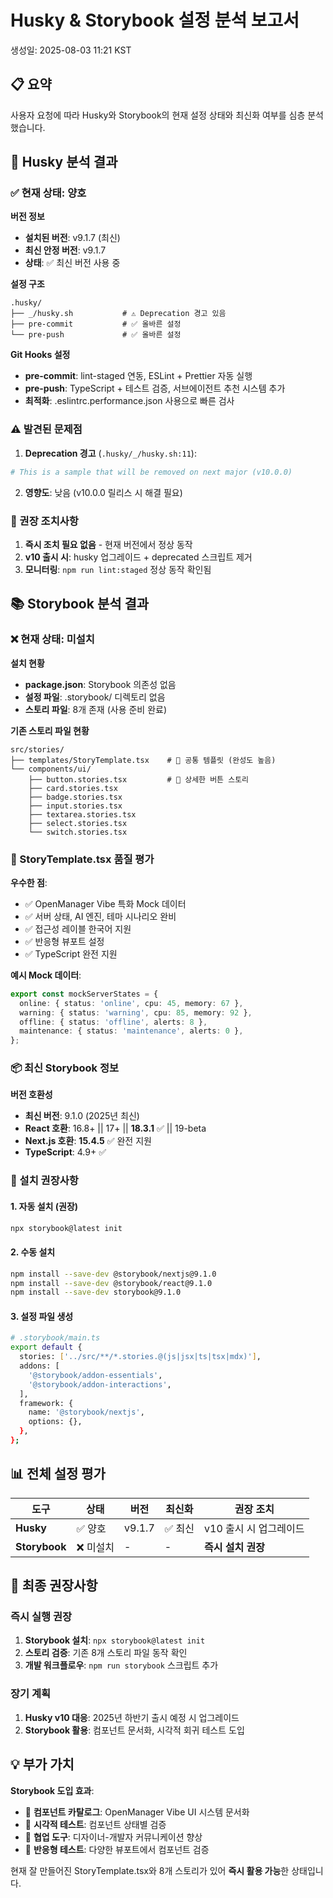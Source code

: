 # Husky & Storybook 설정 분석 보고서

생성일: 2025-08-03 11:21 KST

## 📋 요약

사용자 요청에 따라 Husky와 Storybook의 현재 설정 상태와 최신화 여부를 심층 분석했습니다.

## 🐺 Husky 분석 결과

### ✅ 현재 상태: **양호**

**버전 정보**

- **설치된 버전**: v9.1.7 (최신)
- **최신 안정 버전**: v9.1.7
- **상태**: ✅ 최신 버전 사용 중

**설정 구조**

```
.husky/
├── _/husky.sh           # ⚠️ Deprecation 경고 있음
├── pre-commit           # ✅ 올바른 설정
└── pre-push             # ✅ 올바른 설정
```

**Git Hooks 설정**

- **pre-commit**: lint-staged 연동, ESLint + Prettier 자동 실행
- **pre-push**: TypeScript + 테스트 검증, 서브에이전트 추천 시스템 추가
- **최적화**: .eslintrc.performance.json 사용으로 빠른 검사

### ⚠️ 발견된 문제점

1. **Deprecation 경고** (`.husky/_/husky.sh:11`):

```bash
# This is a sample that will be removed on next major (v10.0.0)
```

2. **영향도**: 낮음 (v10.0.0 릴리스 시 해결 필요)

### 🚀 권장 조치사항

1. **즉시 조치 필요 없음** - 현재 버전에서 정상 동작
2. **v10 출시 시**: husky 업그레이드 + deprecated 스크립트 제거
3. **모니터링**: `npm run lint:staged` 정상 동작 확인됨

## 📚 Storybook 분석 결과

### ❌ 현재 상태: **미설치**

**설치 현황**

- **package.json**: Storybook 의존성 없음
- **설정 파일**: .storybook/ 디렉토리 없음
- **스토리 파일**: 8개 존재 (사용 준비 완료)

**기존 스토리 파일 현황**

```
src/stories/
├── templates/StoryTemplate.tsx    # 🎯 공통 템플릿 (완성도 높음)
└── components/ui/
    ├── button.stories.tsx         # 🎨 상세한 버튼 스토리
    ├── card.stories.tsx
    ├── badge.stories.tsx
    ├── input.stories.tsx
    ├── textarea.stories.tsx
    ├── select.stories.tsx
    └── switch.stories.tsx
```

### 🎯 StoryTemplate.tsx 품질 평가

**우수한 점**:

- ✅ OpenManager Vibe 특화 Mock 데이터
- ✅ 서버 상태, AI 엔진, 테마 시나리오 완비
- ✅ 접근성 레이블 한국어 지원
- ✅ 반응형 뷰포트 설정
- ✅ TypeScript 완전 지원

**예시 Mock 데이터**:

```typescript
export const mockServerStates = {
  online: { status: 'online', cpu: 45, memory: 67 },
  warning: { status: 'warning', cpu: 85, memory: 92 },
  offline: { status: 'offline', alerts: 8 },
  maintenance: { status: 'maintenance', alerts: 0 },
};
```

### 📦 최신 Storybook 정보

**버전 호환성**

- **최신 버전**: 9.1.0 (2025년 최신)
- **React 호환**: 16.8+ || 17+ || **18.3.1** ✅ || 19-beta
- **Next.js 호환**: **15.4.5** ✅ 완전 지원
- **TypeScript**: 4.9+ ✅

### 🚀 설치 권장사항

#### 1. 자동 설치 (권장)

```bash
npx storybook@latest init
```

#### 2. 수동 설치

```bash
npm install --save-dev @storybook/nextjs@9.1.0
npm install --save-dev @storybook/react@9.1.0
npm install --save-dev storybook@9.1.0
```

#### 3. 설정 파일 생성

```bash
# .storybook/main.ts
export default {
  stories: ['../src/**/*.stories.@(js|jsx|ts|tsx|mdx)'],
  addons: [
    '@storybook/addon-essentials',
    '@storybook/addon-interactions',
  ],
  framework: {
    name: '@storybook/nextjs',
    options: {},
  },
};
```

## 📊 전체 설정 평가

| 도구          | 상태      | 버전   | 최신화  | 권장 조치              |
| ------------- | --------- | ------ | ------- | ---------------------- |
| **Husky**     | ✅ 양호   | v9.1.7 | ✅ 최신 | v10 출시 시 업그레이드 |
| **Storybook** | ❌ 미설치 | -      | -       | **즉시 설치 권장**     |

## 🎯 최종 권장사항

### 즉시 실행 권장

1. **Storybook 설치**: `npx storybook@latest init`
2. **스토리 검증**: 기존 8개 스토리 파일 동작 확인
3. **개발 워크플로우**: `npm run storybook` 스크립트 추가

### 장기 계획

1. **Husky v10 대응**: 2025년 하반기 출시 예정 시 업그레이드
2. **Storybook 활용**: 컴포넌트 문서화, 시각적 회귀 테스트 도입

## 💡 부가 가치

**Storybook 도입 효과**:

- 🎨 **컴포넌트 카탈로그**: OpenManager Vibe UI 시스템 문서화
- 🧪 **시각적 테스트**: 컴포넌트 상태별 검증
- 👥 **협업 도구**: 디자이너-개발자 커뮤니케이션 향상
- 📱 **반응형 테스트**: 다양한 뷰포트에서 컴포넌트 검증

현재 잘 만들어진 StoryTemplate.tsx와 8개 스토리가 있어 **즉시 활용 가능**한 상태입니다.
